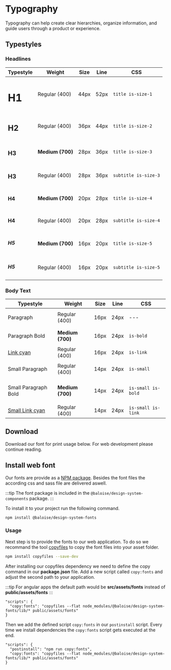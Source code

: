 # Typography

Typography can help create clear hierarchies, organize information, and guide users through a product or experience.

## Typestyles

### Headlines

| Typestyle                                                         | Weight           | Size | Line | CSS                  |
| ----------------------------------------------------------------- | ---------------- | ---- | ---- | -------------------- |
| <div class="bal-app"><h1 class="title is-size-1">H1</h1></div>    | Regular (400)    | 44px | 52px | `title is-size-1`    |
| <div class="bal-app"><h2 class="title is-size-2">H2</h2></div>    | Regular (400)    | 36px | 44px | `title is-size-2`    |
| <div class="bal-app"><h3 class="title is-size-3">H3</h3></div>    | **Medium (700)** | 28px | 36px | `title is-size-3`    |
| <div class="bal-app"><h3 class="subtitle is-size-3">H3</h3></div> | Regular (400)    | 28px | 36px | `subtitle is-size-3` |
| <div class="bal-app"><h4 class="title is-size-4">H4</h4></div>    | **Medium (700)** | 20px | 28px | `title is-size-4`    |
| <div class="bal-app"><h4 class="subtitle is-size-4">H4</h4></div> | Regular (400)    | 20px | 28px | `subtitle is-size-4` |
| <div class="bal-app"><h5 class="title is-size-5">H5</h5></div>    | **Medium (700)** | 16px | 20px | `title is-size-5`    |
| <div class="bal-app"><h5 class="subtitle is-size-5">H5</h5></div> | Regular (400)    | 16px | 20px | `subtitle is-size-5` |

### Body Text

| Typestyle                                                                          | Weight           | Size | Line | CSS                |
| ---------------------------------------------------------------------------------- | ---------------- | ---- | ---- | ------------------ |
| <div class="bal-app"><p>Paragraph</p></div>                                        | Regular (400)    | 16px | 24px | ---                |
| <div class="bal-app"><p class="is-bold">Paragraph Bold</p></div>                   | **Medium (700)** | 16px | 24px | `is-bold`          |
| <div class="bal-app"><a class="is-link" href="">Link cyan</a></div>                | Regular (400)    | 16px | 24px | `is-link`          |
| <div class="bal-app"><p class="is-small">Small Paragraph</p></div>                 | Regular (400)    | 14px | 24px | `is-small`         |
| <div class="bal-app"><p class="is-bold is-small">Small Paragraph Bold</p></div>    | **Medium (700)** | 14px | 24px | `is-small is-bold` |
| <div class="bal-app"><a class="is-link is-small" href="">Small Link cyan</a></div> | Regular (400)    | 14px | 24px | `is-small is-link` |

## Download

Download our font for print usage below. For web development please continue reading.

<docs-link-box title="fonts.zip" subtitle="Our typography files" link="/assets/download/fonts.zip" ></docs-link-box>

## Install web font

Our fonts are provide as a [NPM package](https://www.npmjs.com/package/@baloise/design-system-fonts). Besides the font files the according css and sass file are delivered aswell.

:::tip
The font package is included in the `@baloise/design-system-components` package.
:::

To install it to your project run the following command.

```bash
npm install @baloise/design-system-fonts
```

### Usage

Next step is to provide the fonts to our web application. To do so we recommand the tool [copyfiles](https://www.npmjs.com/package/copyfiles) to copy the font files into your asset folder.

```bash
npm install copyfiles --save-dev
```

After installing our copyfiles dependency we need to define the copy command in our **package.json** file. Add a new script called `copy:fonts` and adjust the second path to your application.

:::tip
For angular apps the default path would be **src/assets/fonts** instead of **public/assets/fonts**
:::

```json{2}
"scripts": {
  "copy:fonts": "copyfiles --flat node_modules/@baloise/design-system-fonts/lib/* public/assets/fonts"
}
```

Then we add the defined script `copy:fonts` in our `postinstall` script. Every time we install dependencies the `copy:fonts` script gets executed at the end.

```json{2}
"scripts": {
  "postinstall": "npm run copy:fonts",
  "copy:fonts": "copyfiles --flat node_modules/@baloise/design-system-fonts/lib/* public/assets/fonts"
}
```
